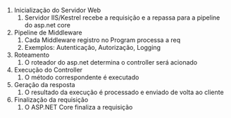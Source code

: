 1. Inicialização do Servidor Web
	1. Servidor IIS/Kestrel recebe a requisição e a repassa para a pipeline do asp.net core
2. Pipeline de Middleware
	1. Cada Middleware registro no Program processa a req
	2. Exemplos: Autenticação, Autorização, Logging
3. Roteamento
	1. O roteador do asp.net determina o controller será acionado
4. Execução do Controller
	1. O método correspondente é executado
5. Geração da resposta
	1. O resultado da execução é processado e enviado de volta ao cliente
6. Finalização da requisição
	1. O ASP.NET Core finaliza a requisição